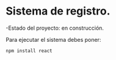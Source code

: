 <h1>Sistema de registro.</h1>

-Estado del proyecto: en construcción.

Para ejecutar el sistema debes poner:

```npm install react ```
